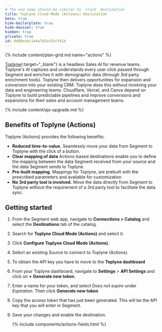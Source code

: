 ```yaml
---
# The end name should be similar to `Slack  Destination`
title: Toplyne Cloud Mode (Actions) Destination
beta: true
hide-boilerplate: true
hide-dossier: true
hidden: true
private: true
id: 6408ac6c144a7d5ac55cf414
---
```


<!-- This template is meant for Actions-based destinations that do not have an existing Classic or non-Actions-based version. For Actions Destinations that are a new version of a classic destination, see the doc-template-update.md template. -->

{% include content/plan-grid.md name="actions" %}

[Toplyne](https://www.toplyne.io/){:target="_blank"} is a headless Sales AI for revenue teams. Toplyne's AI captures and understands every user click passed through Segment and enriches it with demographic data (through 3rd party enrichment tools). Toplyne then delivers opportunities for expansion and conversion into your existing CRM. Toplyne does this without involving your data and engineering teams. Cloudflare, Vercel, and Canva depend on Toplyne to build predictable pipelines and improve conversions and expansions for their sales and account management teams.

<!-- This include describes the requirement of A.js 2.0 or higher for Actions compatibility, and is required if your destination has a web component. -->

{% include content/ajs-upgrade.md %}

<!-- In the section below, explain the value of this actions-based destination. If you don't have a classic version of the destination, remove this section. -->

## Benefits of Toplyne (Actions)

Toplyne (Actions) provides the following benefits:

- **Reduced time-to-value.** Seamlessly move your data from Segment to Toplyne with the click of a button.
- **Clear mapping of data** Actions-based destinations enable you to define the mapping between the data Segment received from your source and the data Segment sends to Toplyne.
- **Pre-built mapping.** Mappings for Toplyne, are prebuilt with the prescribed parameters and available for customization
- **No 3rd party tool is involved.** Move the data directly from Segment to Toplyne without the requirement of a 3rd party tool to facilitate the data sync.
<!-- The section below explains how to enable and configure the destination. Include any configuration steps not captured below. For example, obtaining an API key from your platform and any configuration steps required to connect to the destination. -->

## Getting started

1. From the Segment web app, navigate to **Connections > Catalog** and select the **Destinations** tab of the catalog.
2. Search for **Toplyne Cloud Mode (Actions)** and select it.
3. Click **Configure Toplyne Cloud Mode (Actions)**.
4. Select an existing Source to connect to Toplyne (Actions).
5. To obtain the API key you have to move to the **Toplyne dashboard**
6. From your Toplyne dashboard, navigate to **Settings** > **API Settings** and click on **+ Generate new token**.
7. Enter a name for your token, and select *Does not expire* under _Expiration_. Then click **Generate new token**
8. Copy the access token that has just been generated. This will be the API key that you will enter in Segment.
9. Save your changes and enable the destination.

   <!-- The line below renders a table of connection settings (if applicable), Pre-built Mappings, and available actions. -->

   {% include components/actions-fields.html %}
   <!--
   Additional ContextInclude additional information that you think will be useful to the user here. For information that is specific to an individual mapping, please add that as a comment so that the Segment docs team can include it in the auto-generated content for that mapping.
   -->
